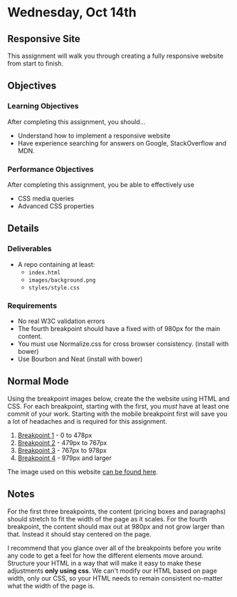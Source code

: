 # Wednesday, Oct 14th

## Responsive Site
This assignment will walk you through creating a fully responsive website from start to finish.


## Objectives

### Learning Objectives

After completing this assignment, you should…

* Understand how to implement a responsive website
* Have experience searching for answers on Google, StackOverflow and MDN. <!-- lol -->


### Performance Objectives

After completing this assignment, you be able to effectively use

* CSS media queries
* Advanced CSS properties

## Details

### Deliverables

* A repo containing at least:
  * `index.html`
  * `images/background.png`
  * `styles/style.css`

### Requirements

* No real W3C validation errors
* The fourth breakpoint should have a fixed with of 980px for the main content.
* You must use Normalize.css for cross browser consistency. (install with bower)
* Use Bourbon and Neat (install with bower)


## Normal Mode
Using the breakpoint images below, create the the website using HTML and CSS. For each breakpoint, starting with the first, you *must* have at least one commit of your work. Starting with the mobile breakpoint first will save you a lot of headaches and is required for this assignment.

1. [Breakpoint 1](breakpoint1.png) - 0 to 478px
2. [Breakpoint 2](breakpoint2.png) - 479px to 767px
3. [Breakpoint 3](breakpoint3.png) - 767px to 978px
4. [Breakpoint 4](breakpoint4.png) - 979px and larger

The image used on this website [can be found here](background.jpg).


## Notes

For the first three breakpoints, the content (pricing boxes and paragraphs) should stretch to fit the width of the page as it scales. For the fourth breakpoint, the content should max out at 980px and not grow larger than that. Instead it should stay centered on the page.

I recommend that you glance over all of the breakpoints before you write any code to get a feel for how the different elements move around. Structure your HTML in a way that will make it easy to make these adjustments **only using css**. We can't modify our HTML based on page width, only our CSS, so your HTML needs to remain consistent no-matter what the width of the page is.
